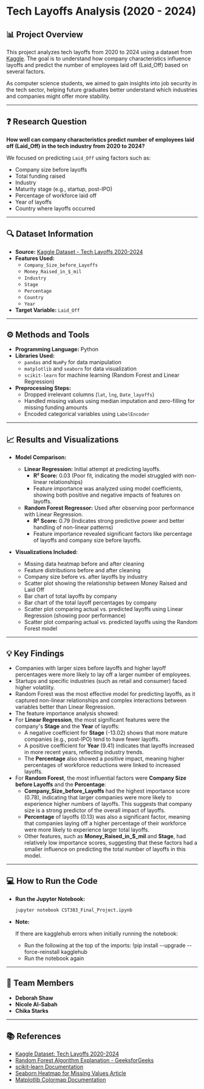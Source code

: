 # Tech Layoffs Analysis (2020 - 2024)

## 📊 Project Overview

This project analyzes tech layoffs from 2020 to 2024 using a dataset from [Kaggle](https://www.kaggle.com/datasets/ulrikeherold/tech-layoffs-2020-2024). The goal is to understand how company characteristics influence layoffs and predict the number of employees laid off (Laid_Off) based on several factors.

As computer science students, we aimed to gain insights into job security in the tech sector, helping future graduates better understand which industries and companies might offer more stability.

---

## ❓ Research Question

**How well can company characteristics predict number of employees laid off (Laid_Off) in the tech industry from 2020 to 2024?**  

We focused on predicting `Laid_Off` using factors such as:
- Company size before layoffs
- Total funding raised
- Industry
- Maturity stage (e.g., startup, post-IPO)
- Percentage of workforce laid off
- Year of layoffs
- Country where layoffs occurred

---

## 🔍 Dataset Information

- **Source:** [Kaggle Dataset - Tech Layoffs 2020-2024](https://www.kaggle.com/datasets/ulrikeherold/tech-layoffs-2020-2024)
- **Features Used:**
  - `Company_Size_before_Layoffs`
  - `Money_Raised_in_$_mil`
  - `Industry`
  - `Stage`
  - `Percentage`
  - `Country`
  - `Year`
- **Target Variable:** `Laid_Off`

---

## ⚙️ Methods and Tools

- **Programming Language:** Python
- **Libraries Used:**
  - `pandas` and `NumPy` for data manipulation
  - `matplotlib` and `seaborn` for data visualization
  - `scikit-learn` for machine learning (Random Forest and Linear Regression)
- **Preprocessing Steps:**
  - Dropped irrelevant columns (`lat`, `lng`, `Date_layoffs`)
  - Handled missing values using median imputation and zero-filling for missing funding amounts
  - Encoded categorical variables using `LabelEncoder`

---

## 📈 Results and Visualizations

- **Model Comparison:**
  - **Linear Regression:** Initial attempt at predicting layoffs.
    - **R² Score:** 0.03 (Poor fit, indicating the model struggled with non-linear relationships)
    - Feature importance was analyzed using model coefficients, showing both positive and negative impacts of features on layoffs.
  - **Random Forest Regressor:** Used after observing poor performance with Linear Regression.
    - **R² Score:** 0.79 (Indicates strong predictive power and better handling of non-linear patterns)
    - Feature importance revealed significant factors like percentage of layoffs and company size before layoffs.

- **Visualizations Included:**
  - Missing data heatmap before and after cleaning
  - Feature distributions before and after cleaning
  - Company size before vs. after layoffs by industry
  - Scatter plot showing the relationship between Money Raised and Laid Off
  - Bar chart of total layoffs by company
  - Bar chart of the total layoff percentages by company
  - Scatter plot comparing actual vs. predicted layoffs using Linear Regression (showing poor performance)
  - Scatter plot comparing actual vs. predicted layoffs using the Random Forest model

---

## 💡 Key Findings

- Companies with larger sizes before layoffs and higher layoff percentages were more likely to lay off a larger number of employees.
- Startups and specific industries (such as retail and consumer) faced higher volatility.
- Random Forest was the most effective model for predicting layoffs, as it captured non-linear relationships and complex interactions between variables better than Linear Regression.
- The feature importance analysis showed:
- For **Linear Regression**, the most significant features were the company's **Stage** and the **Year** of layoffs:
  - A negative coefficient for **Stage** (-13.02) shows that more mature companies (e.g., post-IPO) tend to have fewer layoffs.
  - A positive coefficient for **Year** (9.41) indicates that layoffs increased in more recent years, reflecting industry trends.
  - The **Percentage** also showed a positive impact, meaning higher percentages of workforce reductions were linked to increased layoffs.
- For **Random Forest**, the most influential factors were **Company Size before Layoffs** and the **Percentage**:
  - **Company_Size_before_Layoffs** had the highest importance score (0.78), indicating that larger companies were more likely to experience higher numbers of layoffs. This suggests that company size is a strong predictor of the overall impact of layoffs.
  - **Percentage** of layoffs (0.13) was also a significant factor, meaning that companies laying off a higher percentage of their workforce were more likely to experience larger total layoffs.
  - Other features, such as **Money_Raised_in_$_mil** and **Stage**, had relatively low importance scores, suggesting that these factors had a smaller influence on predicting the total number of layoffs in this model.

---

## 💻 How to Run the Code

- **Run the Jupyter Notebook:**
   ```bash
   jupyter notebook CST383_Final_Project.ipynb
- **Note:**
   
   If there are kagglehub errors when initially running the notebook:
   - Run the following at the top of the imports: !pip install --upgrade --force-reinstall kagglehub
   - Run the notebook again

---

## 👥 Team Members
- **Deborah Shaw**
- **Nicole Al-Sabah**
- **Chika Starks**

---

## 📚 References
- [Kaggle Dataset: Tech Layoffs 2020-2024](https://www.kaggle.com/datasets/ulrikeherold/tech-layoffs-2020-2024)
- [Random Forest Algorithm Explanation - GeeksforGeeks](https://www.geeksforgeeks.org/random-forest-algorithm-in-machine-learning/)
- [scikit-learn Documentation](https://scikit-learn.org/)
- [Seaborn Heatmap for Missing Values Article](https://medium.com/@HildaPosada/finding-and-visualizing-missing-data-in-python-using-missingno-and-seaborn-d4cf0452b9e9)
- [Matplotlib Colormap Documentation](https://matplotlib.org/stable/users/explain/colors/colormaps.html)
  
